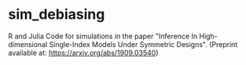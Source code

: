# sim_debiasing
R and Julia Code for simulations in the paper "Inference In High-dimensional Single-Index Models Under Symmetric Designs".
(Preprint available at: https://arxiv.org/abs/1909.03540)
